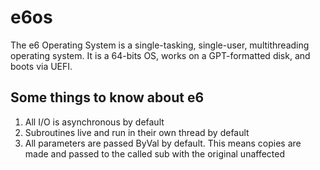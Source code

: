 # e6os
The e6 Operating System is a single-tasking, single-user, multithreading operating system. It is a 64-bits OS, works on a GPT-formatted disk, and boots via UEFI.

## Some things to know about e6
1. All I/O is asynchronous by default
2. Subroutines live and run in their own thread by default
3. All parameters are passed ByVal by default. This means copies are made and passed to the called sub with the original unaffected

